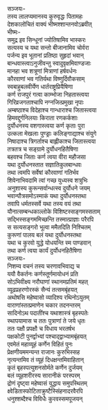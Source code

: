 सञ्जयः-  
तस्य लालप्यमानस्य कुरुवृद्धः पितामहः  
देशकालोचितं वाक्यं भीष्मश्शान्तनवोऽब्रवीत्  
भीष्मः-  
समुद्र इव सिन्धूनां ज्योतिषामिव भास्करः  
सत्यस्य च यथा सन्तो बीजानामिव चोर्वरा  
पर्जन्य इव भूतानां प्रतिष्ठा सुहृदां भवान्  
बान्धवास्त्वाऽनुजीवन्तु स्वादुवृक्षमिवाण्डजाः  
मानहा भव शत्रूणां मित्राणां हर्षवर्धनः  
कौरवाणां भव गतिर्यथा विष्णुर्दिवौकसाम्  
स्वबाहुबलवीर्येण धार्तराष्ट्रप्रियैषिणा  
कर्ण राजपुरं गत्वा काम्भोजा निहतास्त्वया  
गिरिव्रजगताश्चापि नग्नजित्प्रमुखा नृपाः  
अम्बष्ठाश्च विदेहाश्च गान्धाराश्च जितास्त्वया  
हिमवद्दुर्गनिलयाः किराता रणकर्कशाः  
दुर्योधनस्य वशगास्त्वया कर्ण कृताः पुरा  
उत्कला मेखलाः पुण्ड्राः कलिङ्गाद्याश्च संयुगे  
निषादाश्च त्रिगर्ताश्च बाह्लीकाश्च जितास्त्वया  
तत्रतत्र च सङ्ग्रामे दुर्योधनहितैषिणा  
बहवश्च जिताः कर्ण त्वया वीरा महौजसा  
यथा दुर्योधनस्तात सज्ञातिकुलबान्धवः  
तथा त्वमपि सर्वेषां कौरवाणां गतिर्भव  
शिवेनाभिवदामि त्वां गच्छ युध्यस्व शत्रुभिः  
अनुशास्य कुरून्सर्वान्धत्स्व दुर्योधने जयम्  
भवान्पौत्रसमोऽस्माकं यथा दुर्योधनस्तथा  
तवापि धर्मतस्सर्वे यथा तस्य वयं तथा  
यौनात्सम्बन्धकाल्लोके विशिष्टस्सङ्गमस्सताम्  
सद्भिस्सङ्गममिच्छन्ति तस्मात्प्राज्ञाः परैरपि  
स सत्यसङ्गरो भूत्वा ममैतदिति निश्चितम्  
कुरूणां पालय बलं यथा दुर्योधनस्तथा  
यथा च कुरवो युद्धे योधयन्ति स्म पाण्डवान्  
तथा कर्ण त्वया कार्यं दुर्योधनहितैषिणा  
सञ्जयः-  
निशम्य वचनं तस्य चरणावभिवाद्य च  
ययौ वैकर्तनः कर्णस्तूर्णमायोधनं प्रति  
सोऽभिवीक्ष्य नरौघाणां स्थानमप्रतिमं महत्  
व्यूढप्रहरणोरस्कं सैन्यं तत्समबृंहयत्  
अथोषसि महेष्वासो व्यादिश्य रथिनोऽयुतम्  
वाराणांस्तत्प्रमाणेन चकार तदनन्तरम्  
सादिनोऽथ पदातींश्च यथाशास्त्रं बृहस्पतेः  
स्थापयामास च ततः पुत्राणां ते जये धृतः  
ततः पक्षौ प्रपक्षौ च विधाय भरतर्षभ  
पक्षकोटी पुनर्द्वाभ्यां पश्चाद्द्वाभ्यामबृंहयत्  
एवमेतं महाव्यूहं कर्णेन विहितं पुनः  
प्रेक्षणीयममन्यन्त राजानः कुरुभिस्सह  
नृत्यन्तमिव तं व्यूहं दिधक्षन्तमिवाहितान्  
कृतं बृहस्पत्युशनसोर्मते कर्णेन दुर्जयम्  
बलं व्यूहशरीरस्य सारानीकं परस्परम्  
द्रोणं दृष्ट्वा महेष्वासं युद्धाय समुपस्थितम्  
क्ष्वेडितास्फोटिताक्रुष्टैस्सिंहनादरवैरपि  
धनुश्शब्दैश्च विविधैः कुरवस्समपूजयन्  
